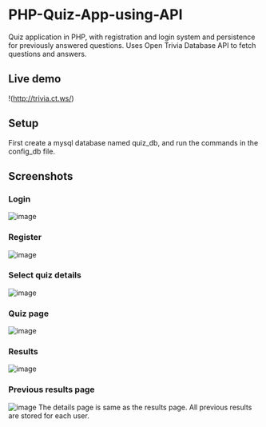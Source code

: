 # PHP-Quiz-App-using-API
Quiz application in PHP, with registration and login system and persistence for previously answered questions. Uses Open Trivia Database API to fetch questions and answers.

## Live demo
!(http://trivia.ct.ws/)

## Setup
First create a mysql database named quiz_db, and run  the commands in the config_db file.

## Screenshots
### Login
![image](https://github.com/user-attachments/assets/1c69ea41-cdda-4882-a9da-154855ef952c)
### Register
![image](https://github.com/user-attachments/assets/75e3999a-f951-4a84-b56d-6996b1ca4e99)
### Select quiz details
![image](https://github.com/user-attachments/assets/54e8b5fb-34b7-44d2-a460-d411958343ea)
### Quiz page
![image](https://github.com/user-attachments/assets/57926938-d405-4c0b-b7ee-3eb811dba96f)
### Results
![image](https://github.com/user-attachments/assets/456c7b9d-fa50-4272-9924-c0c15c7dc5ec)
### Previous results page
![image](https://github.com/user-attachments/assets/bfdede8c-a93e-470f-b94e-18aeed1d0cec)
The details page is same as the results page.
All previous results are stored for each user.

